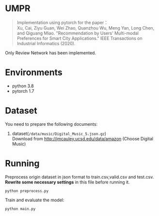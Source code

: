 UMPR
===
>Implementation using pytorch for the paper：  
Xu, Cai, Ziyu Guan, Wei Zhao, Quanzhou Wu, Meng Yan, Long Chen, and Qiguang Miao. "Recommendation by Users' Multi-modal Preferences for Smart City Applications." IEEE Transactions on Industrial Informatics (2020).

Only Review Network has been implemented.

# Environments
  + python 3.8
  + pytorch 1.7

# Dataset
  You need to prepare the following documents:  
  1. dataset(`/data/music/Digital_Music_5.json.gz`)  
   Download from http://jmcauley.ucsd.edu/data/amazon (Choose Digital Music)

# Running

Preprocess origin dataset in json format to train.csv,valid.csv and test.csv.  
**Rewrite some necessary settings** in this file before running it. 
```
python preprocess.py
```

Train and evaluate the model:
```
python main.py
```
